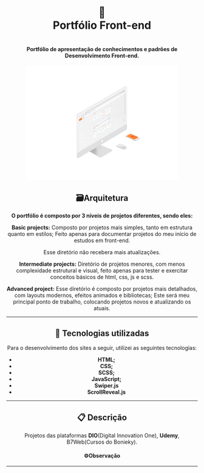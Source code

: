 <h1 align="center">
  🚀<br>Portfólio Front-end
</h1>
<h4 align="center" >
    <br/>
  Portfólio de apresentação de conhecimentos e padrões de Desenvolvimento Front-end.
</h4>





<div align="center">
<img width="400" src="./web.gif" alt="Foto de preview do site Awax, versão desktop."/>




## 🗃Arquitetura
**O portfólio é composto por 3 níveis de projetos diferentes, sendo eles:**



**Basic projects:** Composto por projetos mais simples, tanto em estrutura quanto em estilos; Feito apenas para documentar projetos do meu início de estudos em front-end.

Esse diretório não recebera mais atualizações.



**Intermediate projects:** Diretório de projetos menores, com menos complexidade estrutural e visual, feito apenas para tester e exercitar conceitos básicos de html, css, js e scss.



**Advanced project:** Esse diretório é composto por projetos mais detalhados, com layouts modernos, efeitos animados e bibliotecas; Este será meu principal ponto de trabalho, colocando projetos novos e atualizando os atuais.





---

## 💼 Tecnologias utilizadas
Para o desenvolvimento dos sites a seguir, utilizei as seguintes tecnologias:

- **HTML;**
- **CSS;**
- **SCSS;**
- **JavaScript;**
- **Swiper.js**
- **ScrollReveal.js**

---

## 📋 Descrição

Projetos das plataformas **DIO**(Digital Innovation One), **Udemy**, B7Web(Cursos do Bonieky). 


#### ⚙Observação



---

